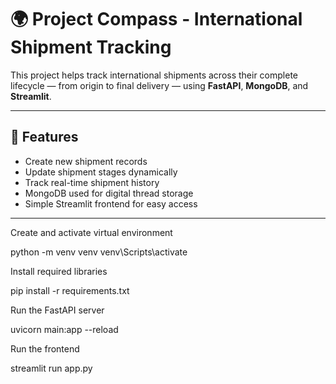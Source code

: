 # 🌍 Project Compass - International Shipment Tracking

This project helps track international shipments across their complete lifecycle — from origin to final delivery — using **FastAPI**, **MongoDB**, and **Streamlit**.

---

## 🚀 Features
- Create new shipment records  
- Update shipment stages dynamically  
- Track real-time shipment history  
- MongoDB used for digital thread storage  
- Simple Streamlit frontend for easy access  

---

Create and activate virtual environment

python -m venv venv
venv\Scripts\activate


Install required libraries

pip install -r requirements.txt


Run the FastAPI server

uvicorn main:app --reload

Run the frontend

streamlit run app.py